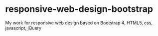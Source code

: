 # responsive-web-design-bootstrap
My work for responsive web design based on Bootstrap 4, HTML5, css, javascript, jQuery
